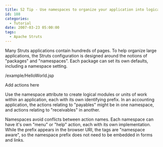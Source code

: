 ```yaml
---
title: S2 Tip - Use namespaces to organize your application into logical modules
id: 188
categories:
  - Tutorial
date: 2007-03-23 05:00:00
tags:
  - Apache Struts
---
```


Many Struts applications contain hundreds of pages. To help organize large applications, the Struts configuration is designed around the notions of "packages" and "namespaces". Each package can set its own defaults, including a namespace setting.

/example/HelloWorld.jsp

Add actions here

Use the namespace attribute to create logical modules or units of work within an application, each with its own identifying prefix. In an accounting application, the actions relating to "payables" might be in one namespace, and actions relating to "receivables" in another.

Namespaces avoid conflicts between action names. Each namespace can have it's own "menu" or "help" action, each with its own implementation. While the prefix appears in the browser URI, the tags are "namespace aware", so the namespace prefix does not need to be embedded in forms and links.